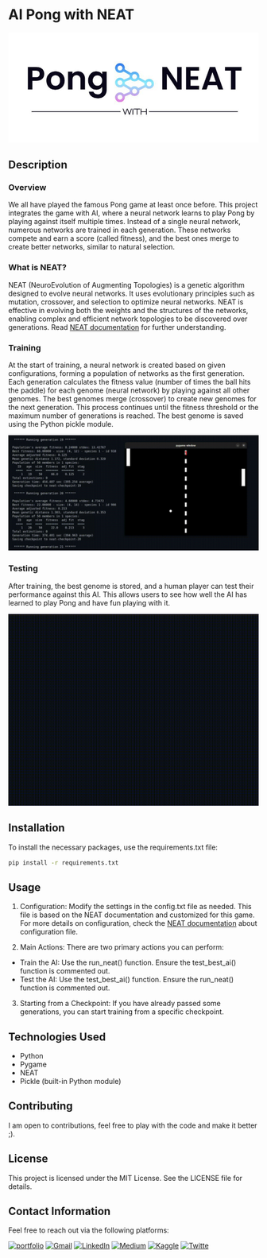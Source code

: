 # AI Pong with NEAT

![Project-logo](images/AI-Pong-Logo.jpg)

## Description
### Overview
We all have played the famous Pong game at least once before. This project integrates the game with AI, where a neural network learns to play Pong by playing against itself multiple times. Instead of a single neural network, numerous networks are trained in each generation. These networks compete and earn a score (called fitness), and the best ones merge to create better networks, similar to natural selection.

### What is NEAT?
NEAT (NeuroEvolution of Augmenting Topologies) is a genetic algorithm designed to evolve neural networks. It uses evolutionary principles such as mutation, crossover, and selection to optimize neural networks. NEAT is effective in evolving both the weights and the structures of the networks, enabling complex and efficient network topologies to be discovered over generations. Read [NEAT documentation](https://neat-python.readthedocs.io/en/latest/neat_overview.html) for further understanding.

### Training
At the start of training, a neural network is created based on given configurations, forming a population of networks as the first generation. Each generation calculates the fitness value (number of times the ball hits the paddle) for each genome (neural network) by playing against all other genomes. The best genomes merge (crossover) to create new genomes for the next generation. This process continues until the fitness threshold or the maximum number of generations is reached. The best genome is saved using the Python pickle module.

![Training-Video](images/pong-ai-training.gif)

### Testing
After training, the best genome is stored, and a human player can test their performance against this AI. This allows users to see how well the AI has learned to play Pong and have fun playing with it.

![Testing-Video](images/pong-ai-testing.gif)

## Installation
To install the necessary packages, use the requirements.txt file:
```bash
pip install -r requirements.txt
```

## Usage
1. Configuration: Modify the settings in the config.txt file as needed. This file is based on the NEAT documentation and customized for this game. For more details on configuration, check the [NEAT documentation](https://neat-python.readthedocs.io/en/latest/config_file.html) about configuration file.

2. Main Actions: There are two primary actions you can perform:

- Train the AI: Use the run_neat() function. Ensure the test_best_ai() function is commented out.
- Test the AI: Use the test_best_ai() function. Ensure the run_neat() function is commented out.
3. Starting from a Checkpoint: If you have already passed some generations, you can start training from a specific checkpoint.

## Technologies Used
- Python
- Pygame
- NEAT
- Pickle (built-in Python module)

## Contributing
I am open to contributions, feel free to play with the code and make it better ;).


## License
This project is licensed under the MIT License. See the LICENSE file for details.

## Contact Information
Feel free to reach out via the following platforms:

[![portfolio](https://img.shields.io/badge/my_portfolio-000?style=for-the-badge&logo=ko-fi&logoColor=white)](https://www.hopp.bio/mehdirt)
[![Gmail](https://img.shields.io/badge/Gmail-D14836?style=for-the-badge&logo=gmail&logoColor=white)](mailto:mahdirafati680@gmail.com)
[![LinkedIn](https://img.shields.io/badge/LinkedIn-0077B5?style=for-the-badge&logo=linkedin&logoColor=white)](https://www.linkedin.com/in/mahdi-rafati-97420a197/)
[![Medium](https://img.shields.io/badge/Medium-12100E?style=for-the-badge&logo=medium&logoColor=white)](https://medium.com/@mehdirt)
[![Kaggle](https://img.shields.io/badge/Kaggle-20BEFF?style=for-the-badge&logo=kaggle&logoColor=white)](https://www.kaggle.com/mahdirafati)
[![Twitte](https://img.shields.io/badge/Twitter-1DA1F2?style=for-the-badge&logo=twitter&logoColor=white)](https://x.com/itsmehdirt)
